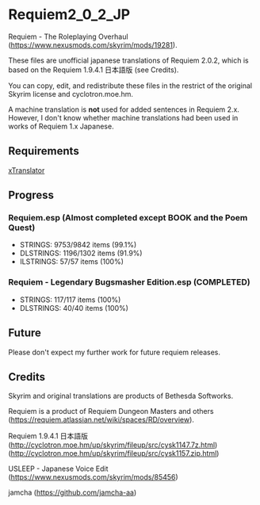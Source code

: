 # Requiem2_0_2_JP

Requiem - The Roleplaying Overhaul (https://www.nexusmods.com/skyrim/mods/19281).

These files are unofficial japanese translations of Requiem 2.0.2, which is based on the Requiem 1.9.4.1 日本語版 (see Credits). 

You can copy, edit, and redistribute these files in the restrict of the original Skyrim license and cyclotron.moe.hm.

A machine translation is **not** used for added sentences in Requiem 2.x. However, I don't know whether machine translations had been used in  works of Requiem 1.x Japanese.

## Requirements
[xTranslator](https://www.nexusmods.com/skyrimspecialedition/mods/134)

## Progress

### Requiem.esp (Almost completed except BOOK and the Poem Quest)
- STRINGS: 9753/9842 items (99.1%)
- DLSTRINGS: 1196/1302 items (91.9%)
- ILSTRINGS: 57/57 items (100%)

### Requiem - Legendary Bugsmasher Edition.esp (COMPLETED)
- STRINGS: 117/117 items (100%)
- DLSTRINGS: 40/40 items (100%)

## Future

Please don't expect my further work for future requiem releases.

## Credits

Skyrim and original translations are products of Bethesda Softworks.

Requiem is a product of Requiem Dungeon Masters and others (https://requiem.atlassian.net/wiki/spaces/RD/overview).

Requiem 1.9.4.1 日本語版 (http://cyclotron.moe.hm/up/skyrim/fileup/src/cysk1147.7z.html) (http://cyclotron.moe.hm/up/skyrim/fileup/src/cysk1157.zip.html)

USLEEP - Japanese Voice Edit (https://www.nexusmods.com/skyrim/mods/85456)

jamcha (https://github.com/jamcha-aa)
